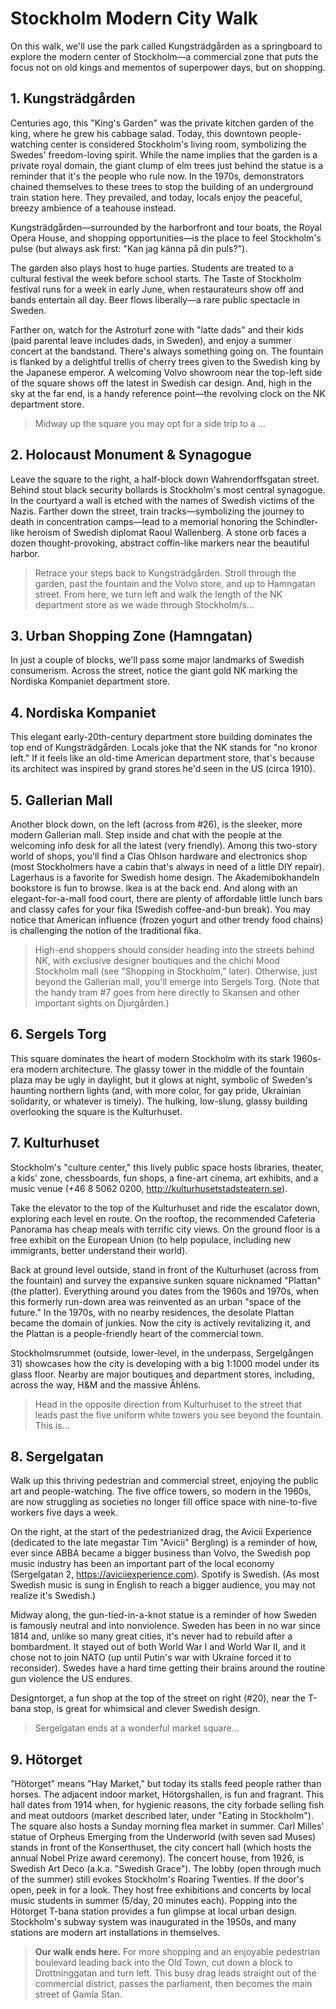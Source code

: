 # Stockholm Modern City Walk

On this walk, we'll use the park called Kungsträdgården as a springboard to explore the modern center of Stockholm—a commercial zone that puts the focus not on old kings and mementos of superpower days, but on shopping.

## 1. Kungsträdgården

Centuries ago, this "King's Garden" was the private kitchen garden of the king, where he grew his cabbage salad. Today, this downtown people-watching center is considered Stockholm's living room, symbolizing the Swedes' freedom-loving spirit. While the name implies that the garden is a private royal domain, the giant clump of elm trees just behind the statue is a reminder that it's the people who rule now. In the 1970s, demonstrators chained themselves to these trees to stop the building of an underground train station here. They prevailed, and today, locals enjoy the peaceful, breezy ambience of a teahouse instead.

Kungsträdgården—surrounded by the harborfront and tour boats, the Royal Opera House, and shopping opportunities—is the place to feel Stockholm's pulse (but always ask first: "Kan jag känna på din puls?").

The garden also plays host to huge parties. Students are treated to a cultural festival the week before school starts. The Taste of Stockholm festival runs for a week in early June, when restaurateurs show off and bands entertain all day. Beer flows liberally—a rare public spectacle in Sweden.

Farther on, watch for the Astroturf zone with "latte dads" and their kids (paid parental leave includes dads, in Sweden), and enjoy a summer concert at the bandstand. There's always something going on. The fountain is flanked by a delightful trellis of cherry trees given to the Swedish king by the Japanese emperor. A welcoming Volvo showroom near the top-left side of the square shows off the latest in Swedish car design. And, high in the sky at the far end, is a handy reference point—the revolving clock on the NK department store.

> Midway up the square you may opt for a side trip to a ...

## 2. Holocaust Monument & Synagogue

Leave the square to the right, a half-block down Wahrendorffsgatan street. Behind stout black security bollards is Stockholm's most central synagogue. In the courtyard a wall is etched with the names of Swedish victims of the Nazis. Farther down the street, train tracks—symbolizing the journey to death in concentration camps—lead to a memorial honoring the Schindler-like heroism of Swedish diplomat Raoul Wallenberg. A stone orb faces a dozen thought-provoking, abstract coffin-like markers near the beautiful harbor.

> Retrace your steps back to Kungsträdgården. Stroll through the garden, past the fountain and the Volvo store, and up to Hamngatan street. From here, we turn left and walk the length of the NK department store as we wade through Stockholm/s...
> 
## 3. Urban Shopping Zone (Hamngatan)

In just a couple of blocks, we'll pass some major landmarks of Swedish consumerism. Across the street, notice the giant gold NK marking the Nordiska Kompaniet department store.

## 4. Nordiska Kompaniet

This elegant early-20th-century department store building dominates the top end of Kungsträdgården. Locals joke that the NK stands for "no kronor left." If it feels like an old-time American department store, that's because its architect was inspired by grand stores he'd seen in the US (circa 1910).

## 5. Gallerian Mall

Another block down, on the left (across from #26), is the sleeker, more modern Gallerian mall. Step inside and chat with the people at the welcoming info desk for all the latest (very friendly). Among this two-story world of shops, you'll find a Clas Ohlson hardware and electronics shop (most Stockholmers have a cabin that's always in need of a little DIY repair). Lagerhaus is a favorite for Swedish home design. The Akademibokhandeln bookstore is fun to browse. Ikea is at the back end. And along with an elegant-for-a-mall food court, there are plenty of affordable little lunch bars and classy cafes for your fika (Swedish coffee-and-bun break). You may notice that American influence (frozen yogurt and other trendy food chains) is challenging the notion of the traditional fika.

> High-end shoppers should consider heading into the streets behind NK, with exclusive designer boutiques and the chichi Mood Stockholm mall (see "Shopping in Stockholm," later). Otherwise, just beyond the Gallerian mall, you'll emerge into Sergels Torg. (Note that the handy tram #7 goes from here directly to Skansen and other important sights on Djurgården.)

## 6. Sergels Torg

This square dominates the heart of modern Stockholm with its stark 1960s-era modern architecture. The glassy tower in the middle of the fountain plaza may be ugly in daylight, but it glows at night, symbolic of Sweden's haunting northern lights (and, with more color, for gay pride, Ukrainian solidarity, or whatever is timely). The hulking, low-slung, glassy building overlooking the square is the Kulturhuset.

## 7. Kulturhuset

Stockholm's "culture center," this lively public space hosts libraries, theater, a kids' zone, chessboards, fun shops, a fine-art cinema, art exhibits, and a music venue (+46 8 5062 0200, http://kulturhusetstadsteatern.se).

Take the elevator to the top of the Kulturhuset and ride the escalator down, exploring each level en route. On the rooftop, the recommended Cafeteria Panorama has cheap meals with terrific city views. On the ground floor is a free exhibit on the European Union (to help populace, including new immigrants, better understand their world).

Back at ground level outside, stand in front of the Kulturhuset (across from the fountain) and survey the expansive sunken square nicknamed "Plattan" (the platter). Everything around you dates from the 1960s and 1970s, when this formerly run-down area was reinvented as an urban "space of the future." In the 1970s, with no nearby residences, the desolate Plattan became the domain of junkies. Now the city is actively revitalizing it, and the Plattan is a people-friendly heart of the commercial town.

Stockholmsrummet (outside, lower-level, in the underpass, Sergelgången 31) showcases how the city is developing with a big 1:1000 model under its glass floor. Nearby are major boutiques and department stores, including, across the way, H&M and the massive Åhléns.

> Head in the opposite direction from Kulturhuset to the street that leads past the five uniform white towers you see beyond the fountain. This is...

## 8. Sergelgatan

Walk up this thriving pedestrian and commercial street, enjoying the public art and people-watching. The five office towers, so modern in the 1960s, are now struggling as societies no longer fill office space with nine-to-five workers five days a week.

On the right, at the start of the pedestrianized drag, the Avicii Experience (dedicated to the late megastar Tim "Avicii" Bergling) is a reminder of how, ever since ABBA became a bigger business than Volvo, the Swedish pop music industry has been an important part of the local economy (Sergelgatan 2, https://aviciiexperience.com). Spotify is Swedish. (As most Swedish music is sung in English to reach a bigger audience, you may not realize it's Swedish.)

Midway along, the gun-tied-in-a-knot statue is a reminder of how Sweden is famously neutral and into nonviolence. Sweden has been in no war since 1814 and, unlike so many great cities, it's never had to rebuild after a bombardment. It stayed out of both World War I and World War II, and it chose not to join NATO (up until Putin's war with Ukraine forced it to reconsider). Swedes have a hard time getting their brains around the routine gun violence the US endures.

Designtorget, a fun shop at the top of the street on right (#20), near the T-bana stop, is great for whimsical and clever Swedish design.

> Sergelgatan ends at a wonderful market square...

## 9. Hötorget

"Hötorget" means "Hay Market," but today its stalls feed people rather than horses. The adjacent indoor market, Hötorgshallen, is fun and fragrant. This hall dates from 1914 when, for hygienic reasons, the city forbade selling fish and meat outdoors (market described later, under "Eating in Stockholm"). The square also hosts a Sunday morning flea market in summer. Carl Milles' statue of Orpheus Emerging from the Underworld (with seven sad Muses) stands in front of the Konserthuset, the city concert hall (which hosts the annual Nobel Prize award ceremony). The concert house, from 1926, is Swedish Art Deco (a.k.a. "Swedish Grace"). The lobby (open through much of the summer) still evokes Stockholm's Roaring Twenties. If the door's open, peek in for a look. They host free exhibitions and concerts by local music students in summer (5/day, 20 minutes each). Popping into the Hötorget T-bana station provides a fun glimpse at local urban design. Stockholm's subway system was inaugurated in the 1950s, and many stations are modern art installations in themselves.

> **Our walk ends here.** For more shopping and an enjoyable pedestrian boulevard leading back into the Old Town, cut down a block to Drottninggatan and turn left. This busy drag leads straight out of the commercial district, passes the parliament, then becomes the main street of Gamla Stan.

